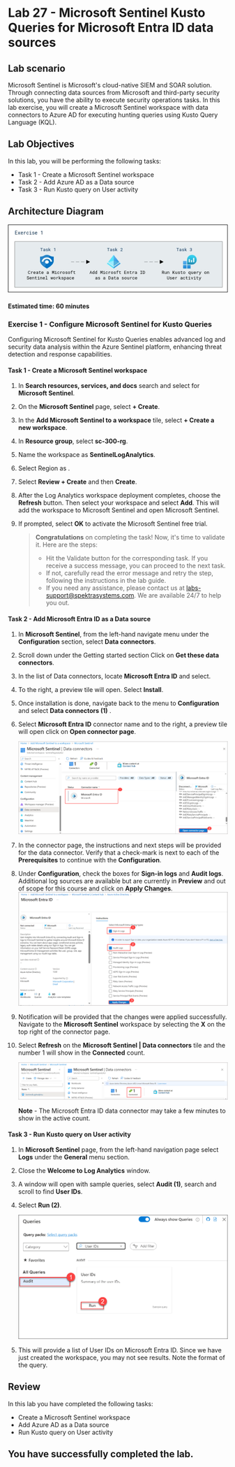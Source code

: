 # Lab 27 - Microsoft Sentinel Kusto Queries for Microsoft Entra ID data sources

## Lab scenario

Microsoft Sentinel is Microsoft's cloud-native SIEM and SOAR solution.  Through connecting data sources from Microsoft and third-party security solutions, you have the ability to execute security operations tasks.  In this lab exercise, you will create a Microsoft Sentinel workspace with data connectors to Azure AD for executing hunting queries using Kusto Query Language (KQL). 

## Lab Objectives

In this lab, you will be performing the following tasks:

- Task 1 - Create a Microsoft Sentinel workspace
- Task 2 - Add Azure AD as a Data source
- Task 3 - Run Kusto query on User activity

## Architecture Diagram

![Screen image displaying the New Group page with Group type, Group name, Owners, and Members highlighted](./media/arch27.png)

#### Estimated time: 60 minutes

### Exercise 1 - Configure Microsoft Sentinel for Kusto Queries
Configuring Microsoft Sentinel for Kusto Queries enables advanced log and security data analysis within the Azure Sentinel platform, enhancing threat detection and response capabilities.

#### Task 1 - Create a Microsoft Sentinel workspace

1. In **Search resources, services, and docs** search and select for **Microsoft Sentinel**. 

1. On the **Microsoft Sentinel** page, select **+ Create**.

1. In the **Add Microsoft Sentinel to a workspace** tile, select **+ Create a new workspace**.

1. In **Resource group**, select **sc-300-rg**.

1. Name the workspace as **SentinelLogAnalytics**.

1. Select Region as **<inject key="Region" enableCopy="false"/>**.

1. Select **Review + Create** and then **Create**.

1. After the Log Analytics workspace deployment completes, choose the **Refresh** button. Then select your workspace and select **Add**.  This will add the workspace to Microsoft Sentinel and open Microsoft Sentinel.

1. If prompted, select **OK** to activate the Microsoft Sentinel free trial.

    > **Congratulations** on completing the task! Now, it's time to validate it. Here are the steps:
    > - Hit the Validate button for the corresponding task. If you receive a success message, you can proceed to the next task.
    > - If not, carefully read the error message and retry the step, following the instructions in the lab guide. 
    > - If you need any assistance, please contact us at labs-support@spektrasystems.com. We are available 24/7 to help you out.

   <validation step="4e426e86-3c79-41e6-b8e8-1c53996176e3" />

#### Task 2 - Add Microsoft Entra ID as a Data source

1. In **Microsoft Sentinel**, from the left-hand navigate menu under the **Configuration** section, select **Data connectors**.

1. Scroll down under the Getting started section Click on **Get these data connectors**. 

1. In the list of Data connectors, locate **Microsoft Entra ID** and select.

1. To the right, a preview tile will open.  Select **Install**.

1. Once installation is done, navigate back to the menu to **Configuration** and select **Data connectors (1)** .

1. Select **Microsoft Entra ID** connector name and to the right, a preview tile will open click on **Open connector page**.

   ![Screen image displaying the Azure AD roles page with the Settings menu highlighted](./media/lab27-1.png)

1. In the connector page, the instructions and next steps will be provided for the data connector. Verify that a check-mark is next to each of the **Prerequisites** to continue with the **Configuration**.

1. Under **Configuration**, check the boxes for **Sign-in logs** and **Audit logs**. Additional log sources are available but are currently in **Preview** and out of scope for this course and click on **Apply Changes**. 
   ![Screen image displaying the Azure AD roles page with the Settings menu highlighted](./media/lab27-3.png)

1. Notification will be provided that the changes were applied successfully. Navigate to the **Microsoft Sentinel** workspace by selecting the **X** on the top right of the connector page.

1. Select **Refresh** on the **Microsoft Sentinel | Data connectors** tile and the number 1 will show in the **Connected** count.

   ![Screen image displaying the Azure AD roles page with the Settings menu highlighted](./media/lab27-2.png)

   **Note** - The Microsoft Entra ID data connector may take a few minutes to show in the active count. 

#### Task 3 - Run Kusto query on User activity

1. In **Microsoft Sentinel** page, from the left-hand navigation page select **Logs** under the **General** menu section.

1. Close the **Welcome to Log Analytics** window.

1. A window will open with sample queries, select **Audit (1)**, search and scroll to find **User IDs**.

1. Select **Run (2)**.

   ![](./media/audit.png)

1. This will provide a list of User IDs on Microsoft Entra ID. Since we have just created the workspace, you may not see results. Note the format of the query.


## Review

In this lab you have completed the following tasks:

- Create a Microsoft Sentinel workspace
- Add Azure AD as a Data source
- Run Kusto query on User activity

## You have successfully completed the lab.
